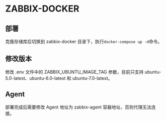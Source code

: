 # ZABBIX-DOCKER

## 部署
克隆存储库后切换到 zabbix-docker 目录下，执行`docker-compose up -d`命令。

## 修改版本
修改 .env 文件中的 ZABBIX_UBUNTU_IMAGE_TAG 参数，目前只支持 ubuntu-5.0-latest、ubuntu-6.0-latest 和 ubuntu-7.0-latest。

## Agent
部署完成后需要修改 Agent 地址为 zabbix-agent 容器地址，否则代理无法连接。



